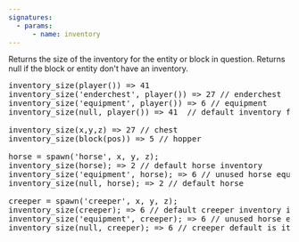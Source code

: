 ```yaml
---
signatures:
  - params:
      - name: inventory
---
```


Returns the size of the inventory for the entity or block in question. Returns null if the block or entity don't
have an inventory.

<pre>
inventory_size(player()) => 41
inventory_size('enderchest', player()) => 27 // enderchest
inventory_size('equipment', player()) => 6 // equipment
inventory_size(null, player()) => 41  // default inventory for players

inventory_size(x,y,z) => 27 // chest
inventory_size(block(pos)) => 5 // hopper

horse = spawn('horse', x, y, z);
inventory_size(horse); => 2 // default horse inventory
inventory_size('equipment', horse); => 6 // unused horse equipment inventory
inventory_size(null, horse); => 2 // default horse

creeper = spawn('creeper', x, y, z);
inventory_size(creeper); => 6 // default creeper inventory is equipment since it has no other
inventory_size('equipment', creeper); => 6 // unused horse equipment inventory
inventory_size(null, creeper); => 6 // creeper default is its equipment
</pre>

